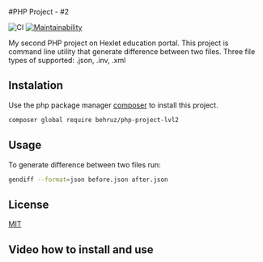 #PHP Project - #2

![CI](https://github.com/muyassarov/php-project-lvl2/workflows/CI/badge.svg)
[![Maintainability](https://api.codeclimate.com/v1/badges/402ff681e86e6ab0f03d/maintainability)](https://codeclimate.com/github/muyassarov/php-project-lvl2/maintainability)

My second PHP project on Hexlet education portal. This project is command line utility that generate 
difference between two files. Three file types of supported: .json, .inv, .xml

## Instalation 
Use the php package manager [composer](https://getcomposer.org/) to install this project.

```bash
composer global require behruz/php-project-lvl2
```
  
## Usage
To generate difference between two files run:
```bash
gendiff --format=json before.json after.json
```


## License
[MIT](https://choosealicense.com/licenses/mit/)

## Video how to install and use
